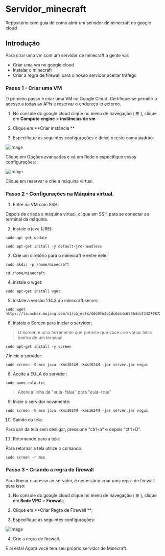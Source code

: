 # Servidor_minecraft
Repositório com guia de como abrir um servidor de minecraft no google cloud

## Introdução

Para criar uma vm com um servidor de minecraft a gente vai:

- Criar uma vm no google cloud
- Instalar o minecraft
- Criar a regra de firewall para o nosso servidor aceitar tráfego

### Passo 1 - Criar uma VM

O primeiro passo é criar uma VM no Google Cloud. Certifique-se permitir o acesso a todas as APIs e reservar o endereço ip externo.

1. No console do google cloud clique no menu de navegação ( ≣ ), clique em **Compute engine** > **instâncias de vm**

2. Clique em **Criar instância **

3. Especifique as seguintes configurações e deixe o resto como padrão:

![image](https://user-images.githubusercontent.com/110038530/230805247-4fa88b34-6045-42ad-a1c5-d99a304c57ea.png)

 Clique em Opções avançadas e vá em Rede e especifique essas configurações:

![image](https://user-images.githubusercontent.com/110038530/230805425-66bdad73-6994-48ae-8b2a-f79264b7c49c.png)

Clique em reservar e crie a máquina virtual.

### Passo 2 - Configurações na Máquina virtual.

1. Entre na VM com SSH;

Depois de criada a máquina virtual, clique em SSH para se conectar ao terminal da máquina.

2. Instale o java (JRE):
```
sudo apt-get update

sudo apt-get install -y default-jre-headless
```
3. Crie um diretório para o minecraft e entre nele:
```
sudo mkdir -p /home/minecraft

cd /home/minecraft
```
4. instale o wget:
```
sudo apt-get install wget
```
5. instale a versão 1.14.3 do minecraft server:
```
sudo wget https://launcher.mojang.com/v1/objects/d0d0fe2b1dc6ab4c65554cb734270872b72dadd6/server.jar
```
6. Instale o Screen para iniciar o servidor;

> O Screen é uma ferramente que permite que você crie várias telas dentro de um terminal.

```
sudo apt-get install -y screen
```
7.Inicie o servidor:
```
sudo screen -S mcs java -Xmx1024M -Xms1024M -jar server.jar nogui
```
8. Aceite a EULA do servidor:
```
sudo nano eula.txt
```
> Altere a linha de "eula=false" para "eula=true"

9. Inicie o servidor novamente:
```
sudo screen -S mcs java -Xmx1024M -Xms1024M -jar server.jar nogui
```
10. Saindo da tela:

Para sair da tela sem desligar, pressione "ctrl+a" e depois "ctrl+D".

11. Retornando para a tela:

Para retornar a tela utilize o comando:
```
sudo screen -r mcs
```
### Passo 3 - Criando a regra de firewall

Para liberar o acesso ao servidor, é necessário criar uma regra de firewall para isso:

1. No console do google cloud clique no menu de navegação ( ≣ ), clique em **Rede VPC** > **Firewall**;

2. Clique em **Criar Regra de Firewall **;

3. Especifique as seguintes configurações:

![image](https://user-images.githubusercontent.com/110038530/230806082-ffd1a94a-a859-4e3e-8b17-832d07bb263f.png)

4. Crie a regra de firewall.


E aí está! Agora você tem seu próprio servidor de Minecraft.


